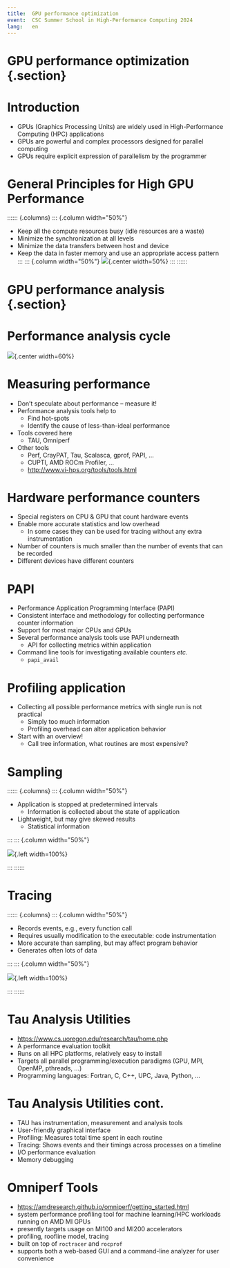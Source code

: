```yaml
---
title:  GPU performance optimization
event:  CSC Summer School in High-Performance Computing 2024
lang:   en
---
```


# GPU performance optimization {.section}

# Introduction

- GPUs (Graphics Processing Units) are widely used in High-Performance Computing (HPC) applications
- GPUs are powerful and complex processors designed for parallel computing
- GPUs require explicit expression of parallelism by the programmer

# General Principles for High GPU Performance 

:::::: {.columns}
::: {.column width="50%"}
- Keep all the compute resources busy (idle resources are a waste)
- Minimize the synchronization at all levels
- Minimize the data transfers between host and device 
- Keep the data in faster memory and use an appropriate access pattern
:::
::: {.column width="50%"}
![](img/lumi_node.png){.center width=50%}
:::
::::::

# GPU performance analysis {.section}

# Performance analysis cycle

![](img/perf-analysis-single-gpu.svg){.center width=60%}

# Measuring performance

- Don’t speculate about performance – measure it!
- Performance analysis tools help to
    - Find hot-spots
    - Identify the cause of less-than-ideal performance
- Tools covered here
    - TAU, Omniperf
- Other tools
    - Perf, CrayPAT, Tau, Scalasca, gprof, PAPI, ...
    - CUPTI, AMD ROCm Profiler, ...
    - <http://www.vi-hps.org/tools/tools.html>

# Hardware performance counters

- Special registers on CPU \& GPU that count hardware events
- Enable more accurate statistics and low overhead
    - In some cases they can be used for tracing without any extra
      instrumentation
- Number of counters is much smaller than the number of events that can be
  recorded
- Different devices have different counters

# PAPI

- Performance Application Programming Interface (PAPI)
- Consistent interface and methodology for collecting performance counter information 
- Support for most major CPUs and GPUs
- Several performance analysis tools use PAPI underneath
    - API for collecting metrics within application
- Command line tools for investigating available counters *etc.*
    - `papi_avail`

# Profiling application

- Collecting all possible performance metrics with single run is not practical
    - Simply too much information
    - Profiling overhead can alter application behavior
- Start with an overview!
    - Call tree information, what routines are most expensive?

# Sampling

:::::: {.columns}
::: {.column width="50%"}

- Application is stopped at predetermined intervals 
    - Information is collected about the state of application
- Lightweight, but may give skewed results
    - Statistical information

:::
::: {.column width="50%"}

![](img/sampling.png){.left width=100%}

:::
::::::

# Tracing

:::::: {.columns}
::: {.column width="50%"}

- Records events, e.g., every function call
- Requires usually modification to the executable: code instrumentation
- More accurate than sampling, but may affect program behavior
- Generates often lots of data

:::
::: {.column width="50%"}

![](img/tracing.png){.left width=100%}

:::
::::::

# Tau Analysis Utilities

- <https://www.cs.uoregon.edu/research/tau/home.php>
- A performance evaluation toolkit
- Runs on all HPC platforms, relatively easy to install
- Targets all parallel programming/execution paradigms (GPU, MPI, OpenMP, pthreads, ...)
- Programming languages: Fortran, C, C++, UPC, Java, Python, ...

# Tau Analysis Utilities cont.

- TAU has instrumentation, measurement and analysis tools 
- User-friendly graphical interface
- Profiling: Measures total time spent in each routine
- Tracing: Shows events and their timings across processes on a timeline
- I/O performance evaluation
- Memory debugging

# Omniperf Tools

- <https://amdresearch.github.io/omniperf/getting_started.html>
 - system performance profiling tool for machine
learning/HPC workloads running on AMD MI GPUs 
 - presently targets usage on MI100 and MI200 accelerators
 - profiling, roofline model, tracing
 - built on top of `roctracer` and `rocprof`  
 - supports both a web-based GUI and a command-line analyzer for user convenience
